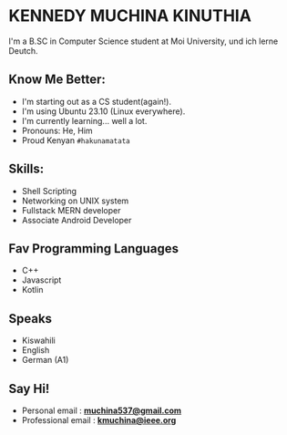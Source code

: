 # KENNEDY MUCHINA KINUTHIA
I'm a B.SC in Computer Science student at Moi University, und ich lerne Deutch.

## Know Me Better:
  - I'm starting out as a CS student(again!).
  - I'm using Ubuntu 23.10 (Linux everywhere).
  - I'm currently learning... well a lot.
  - Pronouns: He, Him
  - Proud Kenyan `#hakunamatata`

## Skills:
  - Shell Scripting
  - Networking on UNIX system
  - Fullstack MERN developer
  - Associate Android Developer

## Fav Programming Languages
  - C++
  - Javascript
  - Kotlin

## Speaks 
- Kiswahili
- English
- German (A1)
  
## Say Hi!
  - Personal email     : **muchina537@gmail.com**
  - Professional email : **kmuchina@ieee.org**
